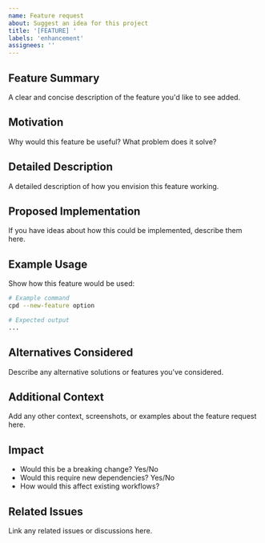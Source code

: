 ```yaml
---
name: Feature request
about: Suggest an idea for this project
title: '[FEATURE] '
labels: 'enhancement'
assignees: ''
---
```


## Feature Summary
A clear and concise description of the feature you'd like to see added.

## Motivation
Why would this feature be useful? What problem does it solve?

## Detailed Description
A detailed description of how you envision this feature working.

## Proposed Implementation
If you have ideas about how this could be implemented, describe them here.

## Example Usage
Show how this feature would be used:

```bash
# Example command
cpd --new-feature option

# Expected output
...
```

## Alternatives Considered
Describe any alternative solutions or features you've considered.

## Additional Context
Add any other context, screenshots, or examples about the feature request here.

## Impact
- Would this be a breaking change? Yes/No
- Would this require new dependencies? Yes/No
- How would this affect existing workflows?

## Related Issues
Link any related issues or discussions here.
